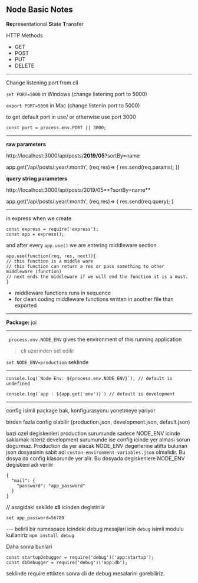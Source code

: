 **Node Basic Notes**
---
**Re**presentational **S**tate **T**ransfer

HTTP Methods
 - GET
 - POST
 - PUT
 - DELETE
 
 
 ---
 Change listening port from cli
 
 ``set PORT=5000`` in Windows (change listening port to 5000)
 
 ``export PORT=5000`` in Mac (change listenin port to 5000)
 
 to get default port in use/ or otherwise use port 3000
 
 ``const port = process.env.PORT || 3000;``
 
 ---
 **raw parameters**
 
 http://localhost:3000/api/posts/**2019/05**?sortBy=name
 
 app.get('/api/posts/:year/:month', (req,res)=> {
     res.send(req.params);
 })

**query string parameters**

 
 http://localhost:3000/api/posts/2019/05**?sortBy=name**
 
 app.get('/api/posts/:year/:month', (req,res)=> {
     res.send(req.query);
 }
 
 ---
 in express when we create
    
    const express = require('express');
    const app = express();
    
    
 and after every ``app.use()`` we are entering middleware section
    
    app.use(function(req, res, next)){
    // this function is a middle ware
    // this function can return a res or pass something to other middleware (function)
    // next ends the middleware if we will end the function it is a must.
    }
 
 - middleware functions runs in sequence
 - for clean coding middleware functions written in another file than exported
 ---
 **Package:** 
 joi
 
 ---
 
`` process.env.NODE_ENV`` gives the environment of this running application


> cli uzerinden set edilir

 ``set NODE_ENV=production`` seklinde


---
    console.log(`Node Env: ${process.env.NODE_ENV}`); // default is undefined

    console.log(`app : ${app.get('env')}`) // default is development


---
config isimli package bak, konfigurasyonu yonetmeye yariyor

birden fazla config olabilir (production.json, development.json, default.json)

bazi ozel degiskenleri production surumunde sadece NODE_ENV icinde saklamak isteriz
development surumunde ise config icinde yer almasi sorun dogurmaz. Production da yer alacak NODE_ENV degerlerine atifta bulunan json dosyasinin sabit adi ``custon-environment-variables.json`` olmalidir. Bu dosya da config klasorunde yer alir.
Bu dosyada degiskenlere NODE_ENV degiskeni adi verilir

    {
      "mail": {
        "password": "app_password"
      }
    }
//
asagidaki sekilde **cli** icinden degistirilir

    set app_password=56789


--- belirli bir namespace icindeki debug mesajlari icin ``debug`` isimli modulu kullaniriz
`npm install debug`

Daha sonra bunlari

    const startupDebugger = require('debug')('app:startup');
    const dbDebugger = require('debug')('app:db');

seklinde require ettikten sonra cli de debug mesalarini gorebiliriz.
